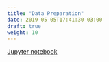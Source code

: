 ```yaml
---
title: "Data Preparation"
date: 2019-05-05T17:41:30-03:00
draft: true
weight: 10
---
```

[Jupyter notebook](https://nbviewer.jupyter.org/github/gmoncarz/machine_learning_tour/blob/master/notebooks/01_data_preparation.ipynb)

<div> 
    <object type="text/html" width="100%" height="1000" data="https://nbviewer.jupyter.org/github/gmoncarz/machine_learning_tour/blob/master/notebooks/01_data_preparation.ipynb">
    </object>
</div>


